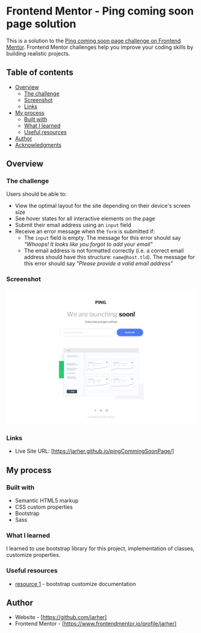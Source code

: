 # Frontend Mentor - Ping coming soon page solution

This is a solution to the [Ping coming soon page challenge on Frontend Mentor](https://www.frontendmentor.io/challenges/ping-single-column-coming-soon-page-5cadd051fec04111f7b848da). Frontend Mentor challenges help you improve your coding skills by building realistic projects. 

## Table of contents

- [Overview](#overview)
  - [The challenge](#the-challenge)
  - [Screenshot](#screenshot)
  - [Links](#links)
- [My process](#my-process)
  - [Built with](#built-with)
  - [What I learned](#what-i-learned)
  - [Useful resources](#useful-resources)
- [Author](#author)
- [Acknowledgments](#acknowledgments)

## Overview

### The challenge

Users should be able to:

- View the optimal layout for the site depending on their device's screen size
- See hover states for all interactive elements on the page
- Submit their email address using an `input` field
- Receive an error message when the `form` is submitted if:
	- The `input` field is empty. The message for this error should say *"Whoops! It looks like you forgot to add your email"*
	- The email address is not formatted correctly (i.e. a correct email address should have this structure: `name@host.tld`). The message for this error should say *"Please provide a valid email address"*

### Screenshot

![](./design/desktop-design.jpg)

### Links

- Live Site URL: [https://jarher.github.io/pingCommingSoonPage/]

## My process

### Built with

- Semantic HTML5 markup
- CSS custom properties
- Bootstrap
- Sass

### What I learned

I learned to use bootstrap library for this project, implementation of classes, customize properties.

### Useful resources

- [resource 1](https://getbootstrap.com/docs/5.1/customize/sass/) - bootstrap customize documentation

## Author

- Website - [https://github.com/jarher]
- Frontend Mentor - [https://www.frontendmentor.io/profile/jarher]

